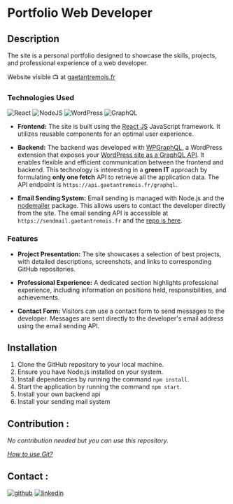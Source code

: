 # Portfolio Web Developer

## Description

The site is a personal portfolio designed to showcase the skills, projects, and professional experience of a web developer.

Website visible :tv: at [gaetantremois.fr](https://gaetantremois.fr/)

### Technologies Used

![React](https://img.shields.io/badge/react-%2320232a.svg?style=for-the-badge&logo=react&logoColor=%2361DAFB) ![NodeJS](https://img.shields.io/badge/node.js-6DA55F?style=for-the-badge&logo=node.js&logoColor=white) ![WordPress](https://img.shields.io/badge/WordPress-%23117AC9.svg?style=for-the-badge&logo=WordPress&logoColor=white) ![GraphQL](https://img.shields.io/badge/-GraphQL-E10098?style=for-the-badge&logo=graphql&logoColor=white)

- **Frontend:** The site is built using the [React JS](https://fr.react.dev/) JavaScript framework. It utilizes reusable components for an optimal user experience.

- **Backend:** The backend was developed with [WPGraphQL](https://www.wpgraphql.com/), a WordPress extension that exposes your [WordPress site as a GraphQL API](https://developer.wordpress.org/rest-api/). It enables flexible and efficient communication between the frontend and backend. This technology is interesting in a **green IT** approach by formulating **only one fetch** API to retrieve all the application data. The API endpoint is `https://api.gaetantremois.fr/graphql`.

- **Email Sending System:** Email sending is managed with Node.js and the [nodemailer](https://www.nodemailer.com/) package. This allows users to contact the developer directly from the site. The email sending API is accessible at `https://sendmail.gaetantremois.fr` and the [repo is here](https://github.com/gtcore902/portfolio-web-dev-backend).

### Features

- **Project Presentation:** The site showcases a selection of best projects, with detailed descriptions, screenshots, and links to corresponding GitHub repositories.

- **Professional Experience:** A dedicated section highlights professional experience, including information on positions held, responsibilities, and achievements.

- **Contact Form:** Visitors can use a contact form to send messages to the developer. Messages are sent directly to the developer's email address using the email sending API.

## Installation

1. Clone the GitHub repository to your local machine.
2. Ensure you have Node.js installed on your system.
3. Install dependencies by running the command `npm install`.
4. Start the application by running the command `npm start`.
5. Install your own backend api
6. Install your sending mail system

## Contribution :

_No contribution needed but you can use this repository._

_[How to use Git?](https://docs.github.com/fr/get-started/using-git/about-git)_

## Contact :

[![github](https://img.shields.io/badge/GitHub-100000?style=for-the-badge&logo=github&logoColor=white)](https://github.com/gtcore902)
[![linkedin](https://img.shields.io/badge/LinkedIn-0077B5?style=for-the-badge&logo=linkedin&logoColor=white)](https://linkedin.com/in/ga%C3%ABtan-tremois-a956a91a3)

